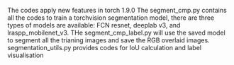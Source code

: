 The codes apply new features in torch 1.9.0
The segment_cmp.py contains all the codes to train a torchvision segmentation model, there are three types of models are available: FCN resnet, deeplab v3, and lraspp_mobilenet_v3.
THe segment_cmp_label.py will use the saved model to segment all the trianing images and save the RGB overlaid images.
segmentation_utils.py provides codes for IoU calculation and label visualisation
